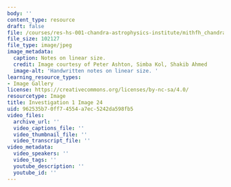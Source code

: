 ```yaml
---
body: ''
content_type: resource
draft: false
file: /courses/res-hs-001-chandra-astrophysics-institute/mithfh_chandra_inv1_lin1.jpg
file_size: 102127
file_type: image/jpeg
image_metadata:
  caption: Notes on linear size.
  credit: Image courtesy of Peter Ashton, Simba Kol, Shakib Ahmed
  image-alt: 'Handwritten notes on linear size. '
learning_resource_types:
- Image Gallery
license: https://creativecommons.org/licenses/by-nc-sa/4.0/
resourcetype: Image
title: Investigation 1 Image 24
uid: 962535b7-0ff7-4554-a7ec-5242da598fb5
video_files:
  archive_url: ''
  video_captions_file: ''
  video_thumbnail_file: ''
  video_transcript_file: ''
video_metadata:
  video_speakers: ''
  video_tags: ''
  youtube_description: ''
  youtube_id: ''
---
```

